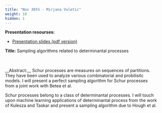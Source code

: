 ```yaml
---
title: "Nov 30th - Mirjana Vuletic"
weight: 18
hidden: 1
---
```


__Presentation resourses:__

- [Presentation slides (pdf version)](TalkUMB2018.pdf)


__Title:__ Sampling algorithms related to determinantal processes
</br>

</br>
</br>
__Abstract:__ Schur processes are measures on sequences of partitions. They have been used to analyze various combinatorial and probilisitc models. I will present a perfect sampling algorithm for Schur processes from a joint work with Betea et al.

Schur processes belong to a class of determinantal processes. I will touch upon machine learning applications of determinantal process from the work of Kulesza and Taskar and present a sampling algorithm due to Hough et al. 